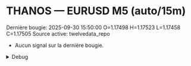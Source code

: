 # THANOS — EURUSD M5 (auto/15m)
Dernière bougie: 2025-09-30 15:50:00  O=1.17498  H=1.17523  L=1.17458  C=1.17505
Source active: twelvedata_repo

- Aucun signal sur la dernière bougie.

<details><summary>Debug</summary>

- TD_API_KEY manquant.

</details>